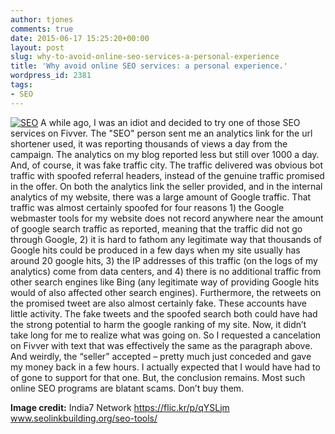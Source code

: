 ```yaml
---
author: tjones
comments: true
date: 2015-06-17 15:25:20+00:00
layout: post
slug: why-to-avoid-online-seo-services-a-personal-experience
title: 'Why avoid online SEO services: a personal experience.'
wordpress_id: 2381
tags:
- SEO
---
```


[![SEO](http://www.theojones.name/wp-content/uploads/2015/06/SEO.png)](http://www.theojones.name/wp-content/uploads/2015/06/SEO.png)
A while ago, I was an idiot and decided to try one of those SEO services on Fivver. The "SEO" person sent me an analytics link for the url shortener used, it was reporting thousands of views a day from the campaign. The analytics on my blog reported less but still over 1000 a day. And, of course, it was fake traffic city.
The traffic delivered was obvious bot traffic with spoofed referral headers, instead of the genuine traffic promised in the offer. On both the analytics link the seller provided, and in the internal analytics of my website, there was a large amount of Google traffic. That traffic was almost certainly spoofed for four reasons 1) the Google webmaster tools for my website does not record anywhere near the amount of google search traffic as reported, meaning that the traffic did not go through Google, 2) it is hard to fathom any legitimate way that thousands of Google hits could be produced in a few days when my site usually has around 20 google hits, 3) the IP addresses of this traffic (on the logs of my analytics) come from data centers, and 4) there is no additional traffic from other search engines like Bing (any legitimate way of providing Google hits would of also affected other search engines). Furthermore, the retweets on the promised tweet are also almost certainly fake. These accounts have little activity. The fake tweets and the spoofed search both could have had the strong potential to harm the google ranking of my site.
Now, it didn’t take long for me to realize what was going on. So I requested a cancelation on Fivver with text that was effectively the same as the paragraph above. And weirdly, the “seller” accepted – pretty much just conceded and gave my money back in a few hours. I actually expected that I would have had to of gone to support for that one. But, the conclusion remains. Most such online SEO programs are blatant scams. Don’t buy them.

**Image credit:** India7 Network https://flic.kr/p/qYSLjm www.seolinkbuilding.org/seo-tools/

